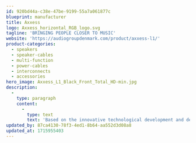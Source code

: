 ```yaml
---
id: 920bd44a-c38e-47be-9199-55a7a061877c
blueprint: manufacturer
title: Axxess
logo: Axxess_horizontal_RGB_logo.svg
tagline: 'BRINGING PEOPLE CLOSER TO MUSIC'
website: 'https://audiogroupdenmark.com/product/axxess-l1/'
product-categories:
  - speakers
  - speaker-cables
  - multi-function
  - power-cables
  - interconnects
  - accessories
hero_image: Axxess_L1_Black_Front_Total_HD-min.jpg
description:
  -
    type: paragraph
    content:
      -
        type: text
        text: 'Based on the innovative technological development and design traditions of Ansuz, Aavik and Børresen, Axxess will manufacture, high-quality loudspeakers, amplifiers, and audio cables, that Audio Group Denmark’s dealers can sell at a more modest price than the Ansuz, Aavik and Børresen equipment, and yet some that will attain the standard of musical performance and aesthetic design for which Ansuz, Aavik and Børresen is famous.'
updated_by: 87ca4130-78f3-4ed1-8b64-aa552d3d08a8
updated_at: 1715955403
---
```

